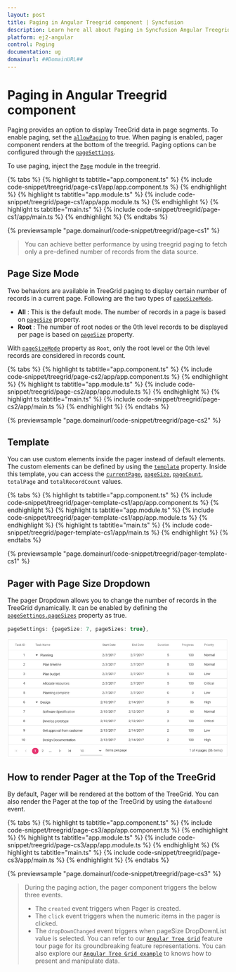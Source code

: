 ```yaml
---
layout: post
title: Paging in Angular Treegrid component | Syncfusion
description: Learn here all about Paging in Syncfusion Angular Treegrid component of Syncfusion Essential JS 2 and more.
platform: ej2-angular
control: Paging 
documentation: ug
domainurl: ##DomainURL##
---
```


# Paging in Angular Treegrid component

Paging provides an option to display TreeGrid data in page segments. To enable paging, set the [`allowPaging`](https://ej2.syncfusion.com/angular/documentation/api/treegrid/#allowpaging) to true. When paging is enabled, pager component renders at the bottom of the treegrid.
Paging options can be configured through the [`pageSettings`](https://ej2.syncfusion.com/angular/documentation/api/treegrid/#pagesettings).

To use paging, inject the [`Page`](https://ej2.syncfusion.com/angular/documentation/api/treegrid/#pagermodule) module in the treegrid.

{% tabs %}
{% highlight ts tabtitle="app.component.ts" %}
{% include code-snippet/treegrid/page-cs1/app/app.component.ts %}
{% endhighlight %}
{% highlight ts tabtitle="app.module.ts" %}
{% include code-snippet/treegrid/page-cs1/app/app.module.ts %}
{% endhighlight %}
{% highlight ts tabtitle="main.ts" %}
{% include code-snippet/treegrid/page-cs1/app/main.ts %}
{% endhighlight %}
{% endtabs %}
  
{% previewsample "page.domainurl/code-snippet/treegrid/page-cs1" %}

> You can achieve better performance by using treegrid paging to fetch only a pre-defined number of records from the data source.

## Page Size Mode

Two behaviors are available in TreeGrid paging to display certain number of records in a current page. Following are the two types of [`pageSizeMode`](https://ej2.syncfusion.com/angular/documentation/api/treegrid/pageSettingsModel/#pagesizemode).

* **All** : This is the default mode. The number of records in a page is based on [`pageSize`](https://ej2.syncfusion.com/angular/documentation/api/treegrid/pageSettingsModel/#pagesize) property.
* **Root** : The number of root nodes or the 0th level records to be displayed per page is based on [`pageSize`](https://ej2.syncfusion.com/angular/documentation/api/treegrid/pageSettingsModel/#pagesize) property.

With [`pageSizeMode`](https://ej2.syncfusion.com/angular/documentation/api/treegrid/pageSettingsModel/#pagesizemode) property as `Root`, only the root level or the 0th level records are considered in records count.

{% tabs %}
{% highlight ts tabtitle="app.component.ts" %}
{% include code-snippet/treegrid/page-cs2/app/app.component.ts %}
{% endhighlight %}
{% highlight ts tabtitle="app.module.ts" %}
{% include code-snippet/treegrid/page-cs2/app/app.module.ts %}
{% endhighlight %}
{% highlight ts tabtitle="main.ts" %}
{% include code-snippet/treegrid/page-cs2/app/main.ts %}
{% endhighlight %}
{% endtabs %}
  
{% previewsample "page.domainurl/code-snippet/treegrid/page-cs2" %}

## Template

You can use custom elements inside the pager instead of default elements.
The custom elements can be defined by using the [`template`](https://ej2.syncfusion.com/angular/documentation/api/treegrid/pageSettingsModel/#template) property.
Inside this template, you can access the [`currentPage`](https://ej2.syncfusion.com/angular/documentation/api/treegrid/pageSettingsModel/#currentpage), [`pageSize`](https://ej2.syncfusion.com/angular/documentation/api/treegrid/pageSettingsModel/#pagesize), [`pageCount`](https://ej2.syncfusion.com/angular/documentation/api/treegrid/pageSettingsModel/#pagecount), `totalPage` and `totalRecordCount` values.

{% tabs %}
{% highlight ts tabtitle="app.component.ts" %}
{% include code-snippet/treegrid/pager-template-cs1/app/app.component.ts %}
{% endhighlight %}
{% highlight ts tabtitle="app.module.ts" %}
{% include code-snippet/treegrid/pager-template-cs1/app/app.module.ts %}
{% endhighlight %}
{% highlight ts tabtitle="main.ts" %}
{% include code-snippet/treegrid/pager-template-cs1/app/main.ts %}
{% endhighlight %}
{% endtabs %}
  
{% previewsample "page.domainurl/code-snippet/treegrid/pager-template-cs1" %}

## Pager with Page Size Dropdown

The pager Dropdown allows you to change the number of records in the TreeGrid dynamically. It can be enabled by defining the [`pageSettings.pageSizes`](https://ej2.syncfusion.com/angular/documentation/api/treegrid/pageSettingsModel/#pagesizes) property as true.

```typescript
pageSettings: {pageSize: 7, pageSizes: true},
```

![Page size dropdown](images/pagesizes.png)

## How to render Pager at the Top of the TreeGrid

By default, Pager will be rendered at the bottom of the TreeGrid. You can also render the Pager at the top of the TreeGrid by using the `dataBound` event.

{% tabs %}
{% highlight ts tabtitle="app.component.ts" %}
{% include code-snippet/treegrid/page-cs3/app/app.component.ts %}
{% endhighlight %}
{% highlight ts tabtitle="app.module.ts" %}
{% include code-snippet/treegrid/page-cs3/app/app.module.ts %}
{% endhighlight %}
{% highlight ts tabtitle="main.ts" %}
{% include code-snippet/treegrid/page-cs3/app/main.ts %}
{% endhighlight %}
{% endtabs %}
  
{% previewsample "page.domainurl/code-snippet/treegrid/page-cs3" %}

> During the paging action, the pager component triggers the below three events.
> * The `created` event triggers when Pager is created.
> * The `click` event triggers when the numeric items in the pager is clicked.
> * The `dropDownChanged` event triggers when pageSize DropDownList value is selected.
> You can refer to our [`Angular Tree Grid`](https://www.syncfusion.com/angular-ui-components/angular-tree-grid) feature tour page for its groundbreaking feature representations. You can also explore our [`Angular Tree Grid example`](https://ej2.syncfusion.com/angular/demos/#/material/treegrid/treegrid-overview) to knows how to present and manipulate data.